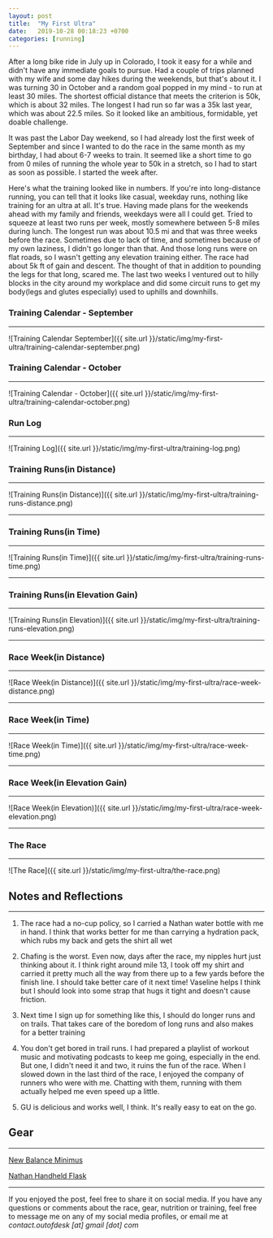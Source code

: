 ```yaml
---
layout: post
title:  "My First Ultra"
date:   2019-10-28 00:18:23 +0700
categories: [running]
---
```

After a long bike ride in July up in Colorado, I took it easy for a while and didn't have any immediate goals to pursue. Had a couple of trips planned with my wife and some day hikes
during the weekends, but that's about it. I was turning 30 in October and a random goal popped in my mind - to run at least 30 miles. The shortest official distance
that meets the criterion is 50k, which is about 32 miles. The longest I had run so far was a 35k last year, which was about 22.5 miles. So it looked like an ambitious, formidable, yet doable challenge.

It was past the Labor Day weekend, so I had already lost the first week of September and since I wanted to do the race in the same month as my birthday, I had about 6-7 weeks to train. It seemed like a short time to go from 0 miles of running the whole year to 50k in a stretch, so I had to start as soon as possible. I started the week after.

Here's what the training looked like in numbers. If you're into long-distance running, you can tell that it looks like casual, weekday runs, nothing like training for an ultra at all. It's true. Having made plans for the weekends ahead with my family and friends, weekdays were all I could get. Tried to squeeze at least two runs per week, mostly somewhere between 5-8 miles during lunch. The longest run was about 10.5 mi and that was three weeks before the race. Sometimes due to lack of time, and sometimes because of my own laziness, I
didn't go longer than that. And those long runs were on flat roads, so I wasn't getting any elevation training either. The race had about 5k ft of gain and descent. The thought of that in addition to pounding the legs for that long, scared me. The last two weeks I ventured out to hilly blocks in the city around my workplace and did some circuit runs to get my body(legs and glutes especially) used to uphills and downhills.


### Training Calendar - September
-----

![Training Calendar September]({{ site.url }}/static/img/my-first-ultra/training-calendar-september.png)


### Training Calendar - October
-----

![Training Calendar \- October]({{ site.url }}/static/img/my-first-ultra/training-calendar-october.png)


### Run Log
-----

![Training Log]({{ site.url }}/static/img/my-first-ultra/training-log.png)

### Training Runs(in Distance)
-----

![Training Runs\(in Distance\)]({{ site.url }}/static/img/my-first-ultra/training-runs-distance.png)

***

### Training Runs(in Time)
-----

![Training Runs\(in Time\)]({{ site.url }}/static/img/my-first-ultra/training-runs-time.png)

***

### Training Runs(in Elevation Gain)
-----

![Training Runs\(in Elevation\)]({{ site.url }}/static/img/my-first-ultra/training-runs-elevation.png)

***
### Race Week(in Distance)
-----

![Race Week\(in Distance\)]({{ site.url }}/static/img/my-first-ultra/race-week-distance.png)

***

### Race Week(in Time)
-----

![Race Week\(in Time\)]({{ site.url }}/static/img/my-first-ultra/race-week-time.png)

***

### Race Week(in Elevation Gain)
-----

![Race Week\(in Elevation\)]({{ site.url }}/static/img/my-first-ultra/race-week-elevation.png)

***

### The Race
-----

![The Race]({{ site.url }}/static/img/my-first-ultra/the-race.png)


## Notes and Reflections
-----

1. The race had a no-cup policy, so I carried a Nathan water bottle with me in hand. I think that works better for me than carrying a hydration pack, which rubs my back and gets the shirt all wet

2. Chafing is the worst. Even now, days after the race, my nipples hurt just thinking about it. I think right around mile 13, I took off my shirt and carried it pretty much all the way from there up to a few yards before the finish line. I should take better care of it next time! Vaseline helps I think but I should look into some strap that hugs it tight and doesn't cause friction.

3. Next time I sign up for something like this, I should do longer runs and on trails. That takes care of the boredom of long runs and also makes for a better training

4. You don't get bored in trail runs. I had prepared a playlist of workout music and motivating podcasts to keep me going, especially in the end. But one, I didn't need it and two, it ruins the fun of the race. When I slowed down in the last third of the race, I enjoyed the company of runners who were with me. Chatting with them, running with them actually helped me even speed up a little.

5. GU is delicious and works well, I think. It's really easy to eat on the go.


## Gear
-----

[New Balance Minimus](https://www.newbalance.com/pd/Minimus-Trail-10/190325795818.html?ecid=ps_Google_pla_190325795818_1699205516&crtp=paidsearch&ncr=true&&CATARGETID=172000630002405320&CADevice=c&gclid=CjwKCAjwxt_tBRAXEiwAENY8hU7bNqAaUvQr4sk556T2MGHF4m5J3F30Jy7qvvDe9b_MznLsEbPS1BoCsSIQAvD_BwE&gclsrc=aw.ds#color=Black_with_Silver&size=8&width=2E)

[Nathan Handheld Flask](https://www.nathansports.com/collections/hydration/products/speedmax-plus-flask)

*****

If you enjoyed the post, feel free to share it on social media. If you have any questions or comments about the race, gear, nutrition or training, feel free to message me on any of my social media profiles, or email me at *contact.outofdesk [at] gmail [dot] com*
